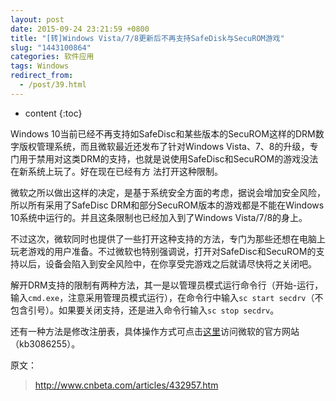 ```yaml
---
layout: post
date: 2015-09-24 23:21:59 +0800
title: "[转]Windows Vista/7/8更新后不再支持SafeDisk与SecuROM游戏"
slug: "1443100864"
categories: 软件应用
tags: Windows
redirect_from:
  - /post/39.html
---
```

* content
{:toc}

Windows 10当前已经不再支持如SafeDisc和某些版本的SecuROM这样的DRM数字版权管理系统，而且微软最近还发布了针对Windows Vista、7、8的升级，专门用于禁用对这类DRM的支持，也就是说使用SafeDisc和SecuROM的游戏没法在新系统上玩了。好在现在已经有方 法打开这种限制。

微软之所以做出这样的决定，是基于系统安全方面的考虑，据说会增加安全风险，所以所有采用了SafeDisc DRM和部分SecuROM版本的游戏都是不能在Windows 10系统中运行的。并且这条限制也已经加入到了Windows Vista/7/8的身上。

不过这次，微软同时也提供了一些打开这种支持的方法，专门为那些还想在电脑上玩老游戏的用户准备。不过微软也特别强调说，打开对SafeDisc和SecuROM的支持以后，设备会陷入到安全风险中，在你享受完游戏之后就请尽快将之关闭吧。

解开DRM支持的限制有两种方法，其一是以管理员模式运行命令行（开始-运行，输入`cmd.exe`，注意采用管理员模式运行），在命令行中输入`sc start secdrv`（不包含引号）。如果要关闭支持，还是进入命令行输入`sc stop secdrv`。

还有一种方法是修改注册表，具体操作方式可点击[这里](https://support.microsoft.com/en-us/kb/3086255)访问微软的官方网站（kb3086255）。

原文：
>http://www.cnbeta.com/articles/432957.htm